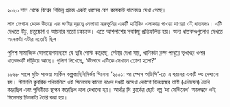 ২০২০ সাল থেকে বিশ্বের বিভিন্ন প্রান্তে একই ধরনের বেশ কয়েকটি ধাতবদণ্ড দেখা গেছে।

লাস ভেগাস থেকে উত্তরে এক ঘণ্টার দূরত্বে নেভাডা মরুভূমির একটি হাইকিং এলাকায় পাওয়া যাওয়া ওই ধাতবদণ্ড। এটি দেখতে উঁচু, চতুষ্কোণ ও আয়নার মতো চকচকে। এতে আশপাশের সবকিছু প্রতিফলিত হয়। অন্য ধাতবদণ্ডগুলোও দেখতে অনেকটা এটার মতোই ছিল।

পুলিশ সামাজিক যোগাযোগমাধ্যমে যে ছবি পোস্ট করেছে, সেটায় দেখা যায়, খানিকটা রুক্ষ পাথুরে ভূখণ্ডের ওপর ধাতবদণ্ডটি দাঁড়িয়ে আছে। পুলিশ লিখেছে, ‘কীভাবে এটিকে সেখানে তোলা হলো?’

১৯৬৮ সালে মুক্তি পাওয়া মার্কিন কল্পকাহিনিনির্ভর সিনেমা ‘২০০১: আ স্পেস অডিসি’-তে এ ধরনের একটি দণ্ড দেখানো হয়। স্ট্যানলি কুবরিক পরিচালিত ওই সিনেমায় কালো রঙের দণ্ডটি অদেখা কোনো ভিনগ্রহের প্রাণী (এলিয়েন) তৈরি করেছিল এবং পৃথিবীতে স্থাপন করেছিল বলে দেখানো হয়। আর্থার সি ক্লার্কের ছোট গল্প ‘দ্য সেন্টিনেল’ অবলম্বনে ওই সিনেমার চিত্রনাট্য তৈরি করা হয়।

